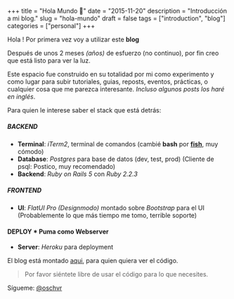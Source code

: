 +++
title = "Hola Mundo 👏"
date = "2015-11-20"
description = "Introducción a mi blog."
slug = "hola-mundo"
draft = false
tags = ["introduction", "blog"]
categories = ["personal"]
+++

Hola ! Por primera vez voy a utilizar este **blog**

Después de unos 2 meses _(años)_ de esfuerzo (no continuo), por fin creo que está listo para ver la luz.

Este espacio fue construido en su totalidad por mi como experimento y como lugar para subir tutoriales, guias, reposts, eventos, prácticas, o cualquier cosa que me parezca interesante. _Incluso algunos posts los haré en inglés_.

Para quien le interese saber el stack que está detrás:

##### BACKEND

- **Terminal**: _iTerm2_, terminal de comandos (cambié **bash** por **[fish](https://fishshell.com/)**, muy cómodo)
- **Database**: _Postgres_ para base de datos (dev, test, prod) (Cliente de psql: Postico, muy recomendado)
- **Backend**: _Ruby on Rails 5_ con _Ruby 2.2.3_

##### FRONTEND

- **UI**: _FlatUI Pro (Designmodo)_ montado sobre _Bootstrap_ para el UI (Probablemente lo que más tiempo me tomo, terrible soporte)

#### DEPLOY \* Puma como Webserver

- **Server**: _Heroku_ para deployment

El blog está montado [aqui](https://github.com/oschvr/blog), para quien quiera ver el código.

> Por favor siéntete libre de usar el código para lo que necesites.

Sígueme: [@oschvr](https://twitter.com/oschvr)
